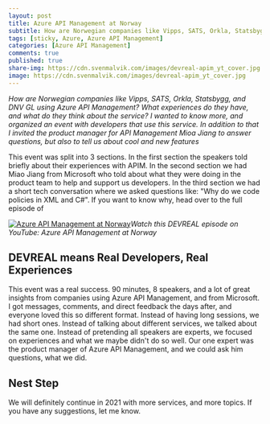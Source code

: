 ```yaml
---
layout: post
title: Azure API Management at Norway 
subtitle: How are Norwegian companies like Vipps, SATS, Orkla, Statsbygg, and DNV GL using Azure API Management?
tags: [sticky, Azure, Azure API Management]
categories: [Azure API Management]
comments: true
published: true
share-img: https://cdn.svenmalvik.com/images/devreal-apim_yt_cover.jpg
image: https://cdn.svenmalvik.com/images/devreal-apim_yt_cover.jpg
---
```


*How are Norwegian companies like Vipps, SATS, Orkla, Statsbygg, and DNV GL using Azure API Management? What experiences do they have, and what do they think about the service? I wanted to know more, and organized an event with developers that use this service. In addition to that I invited the product manager for API Management Mioa Jiang to answer questions, but also to tell us about cool and new features*

This event was split into 3 sections. In the first section the speakers told briefly about their experiences with APIM. In the second section we had Miao Jiang from Microsoft who told about what they were doing in the product team to help and support us developers. In the third section we had a short tech conversation where we asked questions like: "Why do we code policies in XML and C#". If you want to know why, head over to the full episode of 

[![Azure API Management at Norway](https://cdn.svenmalvik.com/images/devreal-apim-yt.png "Azure API Management at Norway")](https://www.youtube.com/watch?v=N2qGQU3GAh4)*Watch this DEVREAL episode on YouTube: Azure API Management at Norway*

## DEVREAL means Real Developers, Real Experiences 

This event was a real success. 90 minutes, 8 speakers, and a lot of great insights from companies using Azure API Management, and from Microsoft. I got messages, comments, and direct feedback the days after, and everyone loved this so different format. Instead of having long sessions, we had short ones. Instead of talking about different services, we talked about the same one. Instead of pretending all speakers are experts, we focused on experiences and what we maybe didn't do so well. Our one expert was the product manager of Azure API Management, and we could ask him questions, what we did. 

## Nest Step

We will definitely continue in 2021 with more services, and more topics. If you have any suggestions, let me know.
